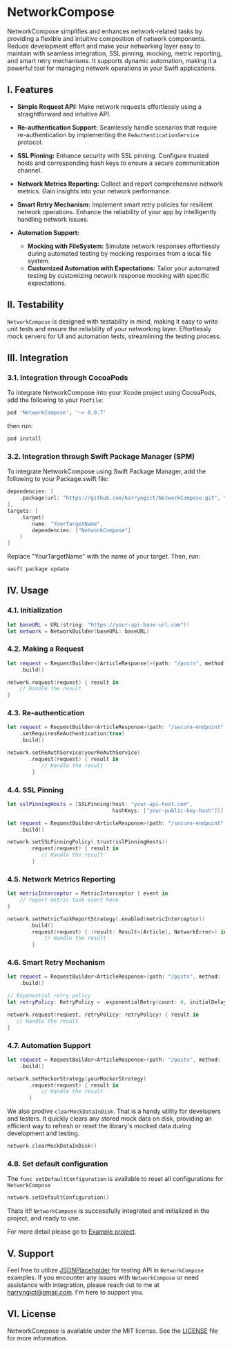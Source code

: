 # NetworkCompose

NetworkCompose simplifies and enhances network-related tasks by providing a flexible and intuitive composition of network components. Reduce development effort and make your networking layer easy to maintain with seamless integration, SSL pinning, mocking, metric reporting, and smart retry mechanisms. It supports dynamic automation, making it a powerful tool for managing network operations in your Swift applications.
 
## I. Features

- **Simple Request API:** Make network requests effortlessly using a straightforward and intuitive API.

- **Re-authentication Support:** Seamlessly handle scenarios that require re-authentication by implementing the `ReAuthenticationService` protocol.

- **SSL Pinning:** Enhance security with SSL pinning. Configure trusted hosts and corresponding hash keys to ensure a secure communication channel.

- **Network Metrics Reporting:** Collect and report comprehensive network metrics. Gain insights into your network performance.

- **Smart Retry Mechanism:** Implement smart retry policies for resilient network operations. Enhance the reliability of your app by intelligently handling network issues.

- **Automation Support:**
  - **Mocking with FileSystem:** Simulate network responses effortlessly during automated testing by mocking responses from a local file system.
  - **Customized Automation with Expectations:** Tailor your automated testing by customizing network response mocking with specific expectations.

## II. Testability

`NetworkCompose` is designed with testability in mind, making it easy to write unit tests and ensure the reliability of your networking layer. Effortlessly mock servers for UI and automation tests, streamlining the testing process.

## III. Integration

### 3.1. Integration through CocoaPods

To integrate NetworkCompose into your Xcode project using CocoaPods, add the following to your `Podfile`:

```ruby
pod 'NetworkCompose', '~> 0.0.7'
```

then run:
```bash
pod install
```
### 3.2. Integration through Swift Package Manager (SPM)
To integrate NetworkCompose using Swift Package Manager, add the following to your Package.swift file:
```swift
dependencies: [
    .package(url: "https://github.com/harryngict/NetworkCompose.git", from: "0.0.7")
],
targets: [
    .target(
        name: "YourTargetName",
        dependencies: ["NetworkCompose"]
    )
]
```
Replace "YourTargetName" with the name of your target. Then, run:
```bash
swift package update
```

## IV. Usage
### 4.1. Initialization
```swift
let baseURL = URL(string: "https://your-api-base-url.com")!
let network = NetworkBuilder(baseURL: baseURL)
```
### 4.2. Making a Request
```swift
let request = RequestBuilder<[ArticleResponse]>(path: "/posts", method: .GET)
    .build()

network.request(request) { result in
    // Handle the result
}
```
### 4.3. Re-authentication
```swift
let request = RequestBuilder<ArticleResponse>(path: "/secure-endpoint", method: .GET)
    .setRequiresReAuthentication(true)
    .build()

network.setReAuthService(yourReAuthService)
       .request(request) { result in
           // Handle the result
        }
```
### 4.4. SSL Pinning
```swift
let sslPinningHosts = [SSLPinning(host: "your-api-host.com",
                                  hashKeys: ["your-public-key-hash"])]

let request = RequestBuilder<ArticleResponse>(path: "/secure-endpoint", method: .GET)
    .build()

network.setSSLPinningPolicy(.trust(sslPinningHosts))
       .request(request) { result in
           // Handle the result
        }
```

### 4.5. Network Metrics Reporting
```swift
let metricInterceptor = MetricInterceptor { event in
    // report metric task event here
}

network.setMetricTaskReportStrategy(.enabled(metricInterceptor))
       .build()
       .request(request) { (result: Result<[Article], NetworkError>) in
            // Handle the result
        }

```
### 4.6. Smart Retry Mechanism
```swift
let request = RequestBuilder<ArticleResponse>(path: "/posts", method: .GET)
    .build()

// Exponential retry policy
let retryPolicy: RetryPolicy = .exponentialRetry(count: 4, initialDelay: 1, multiplier: 3.0, maxDelay: 30.0)

network.request(request, retryPolicy: retryPolicy) { result in
   // Handle the result
}
```

### 4.7. Automation Support
```swift
let request = RequestBuilder<ArticleResponse>(path: "/posts", method: .GET)
    .build()

network.setMockerStrategy(yourMockerStrategy)
       .request(request) { result in
           // Handle the result
       }
```
We also prodive `clearMockDataInDisk`. That is a handy utility for developers and testers. It quickly clears any stored mock data on disk, providing an efficient way to refresh or reset the library's mocked data during development and testing.

```swift
network.clearMockDataInDisk()
```

### 4.8. Set default configuration
The `func setDefaultConfiguration` is available to reset all configurations for `NetworkCompose`

```swift
network.setDefaultConfiguration()
```
Thats it!! `NetworkCompose` is successfully integrated and initialized in the project, and ready to use. 

For more detail please go to [Example project](https://github.com/harryngict/NetworkCompose/blob/develop/Example/Example/NetworkComposeDemo.swift).

## V. Support
Feel free to utilize [JSONPlaceholder](https://jsonplaceholder.typicode.com/guide/) for testing API in `NetworkCompose` examples. If you encounter any issues with `NetworkCompose` or need assistance with
integration, please reach out to me at harryngict@gmail.com. I'm here to support you.

## VI. License
NetworkCompose is available under the MIT license. See the [LICENSE](https://github.com/harryngict/NetworkCompose/blob/master/LICENSE) file for more information.
